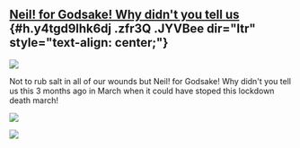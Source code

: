 
[Neil! for Godsake! Why didn't you tell us](https://www.google.com/url?q=https%3A%2F%2Fwww.telegraph.co.uk%2Fnews%2F2020%2F06%2F02%2Fprof-lockdown-neil-ferguson-admits-sweden-used-science-uk-has%2F&sa=D&sntz=1&usg=AFQjCNHAAfvR7sGdxN3a61hicv_PSNnl1Q) {#h.y4tgd9lhk6dj .zfr3Q .JYVBee dir="ltr" style="text-align: center;"}
---------------------------------------------------------------------------------------------------------------------------------------------------------------------------------------------------------------------------------------------------------

[![](https://lh4.googleusercontent.com/GZakKfPCSEqIgluPGroMETVFYKyx_bFN9hwOitplqqCxNAa3Q1kyQGF8wb-wqMaTNctrhKcVDuZ1pWeU9btck9XT4oBXF5SzOmfc_WDm0ntTOuIGJWI=w1280)](https://www.google.com/url?q=https%3A%2F%2Fredcap.med.usc.edu%2Fsurveys%2F%3Fs%3DJ7KEL4YTKT&sa=D&sntz=1&usg=AFQjCNGgmJPVlIxKzdq9Pd16K5HC0kstRQ)

Not to rub salt in all of our wounds but Neil! for Godsake! Why didn't
you tell us this 3 months ago in March when it could have stoped this
lockdown death march!

![](https://lh3.googleusercontent.com/f5vDhME3dh0muA_fcNSE87hrKnWrlgqrORrLMEOb4MQGjhuL1yXN-y6wnB3phb6Wlb_5fAbp0PNF0KFdU-6YfANgAUM_5Cnmotd4mso70qoLNBerFQ=w1280)

![](https://lh3.googleusercontent.com/hDHjiUTwcsrLZISopK-ByWpmqzB1BcSv4QE8nAKXn0srBB2tbgIrW_fytWNPIvkDpXlzmy1egAIgLoi1vStvYbkRePic6XiXmD_NAkGKlVX8GGCg2w=w1280)
